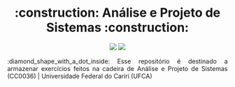 <h1 align="center">:construction: Análise e Projeto de Sistemas :construction:</h1>

<p align="center">
<img src="https://img.shields.io/static/v1?label=java&message=language&color=orange&style=for-the-badge&logo=java"/>
<img src="http://img.shields.io/static/v1?label=STATUS&message=EM%20DESENVOLVIMENTO&color=RED&style=for-the-badge"/>
</p>

<p align="justify">:diamond_shape_with_a_dot_inside: Esse repositório é destinado a armazenar exercícios feitos na cadeira de Análise e Projeto de Sistemas (CC0036) | Universidade Federal do Cariri (UFCA)</p>
